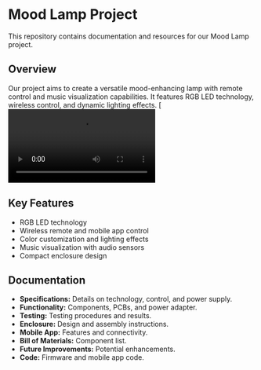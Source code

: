 # Mood Lamp Project

This repository contains documentation and resources for our Mood Lamp project.

## Overview

Our project aims to create a versatile mood-enhancing lamp with remote control and music visualization capabilities. It features RGB LED technology, wireless control, and dynamic lighting effects.
[![Watch the Video](https://github.com/madusanakcs/Mood-Lamp/blob/main/200366E.mp4)

## Key Features

- RGB LED technology
- Wireless remote and mobile app control
- Color customization and lighting effects
- Music visualization with audio sensors
- Compact enclosure design

## Documentation

- **Specifications:** Details on technology, control, and power supply.
- **Functionality:** Components, PCBs, and power adapter.
- **Testing:** Testing procedures and results.
- **Enclosure:** Design and assembly instructions.
- **Mobile App:** Features and connectivity.
- **Bill of Materials:** Component list.
- **Future Improvements:** Potential enhancements.
- **Code:** Firmware and mobile app code.




